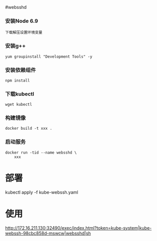 #websshd


### 安装Node 6.9

```
下载解压设置环境变量
```

### 安装g++

```
yum groupinstall "Development Tools" -y
```

### 安装依赖组件

```
npm install
```

### 下载kubectl

```
wget kubectl
```

### 构建镜像

```
docker build -t xxx . 
```
### 启动服务

```
docker run -tid --name websshd \
    xxx
```


# 部署
kubectl apply -f kube-webssh.yaml
# 使用
http://172.16.211.130:32490/exec/index.html?token=kube-system|kube-webssh-98cbc858d-mswcw|websshd|sh
